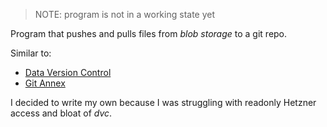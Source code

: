 
> NOTE: program is not in a working state yet

Program that pushes and pulls files from *blob storage* to a git repo.

Similar to:
- [Data Version Control](https://dvc.org/)
- [Git Annex](https://git-annex.branchable.com/)

I decided to write my own because I was struggling with readonly Hetzner access and bloat of *dvc*.

